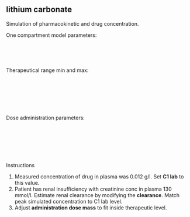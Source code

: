 <div class="w3-row">
<div class="w3-half">

## lithium carbonate

Simulation of pharmacokinetic and drug concentration.
<bdl-fmi id="idfmi" mode="oneshot" src="Pharmacolibrary_Test_SingleCompartment_LithiumPK.js" fminame="Pharmacolibrary_Test_SingleCompartment_LithiumPK" tolerance="0.000001" starttime="0" fstepsize="1000" stoptime="864000" fpslimit="60" guid="{ca914a49-a68a-45f5-a637-38f5ccf00bb0}" valuereferences="637534227,16777227,16777226,16777228,16777229" valuelabels="lithiumCarbonate.distribution.C,lithiumCarbonate.Cmax,lithiumCarbonate.Cmin,lithiumCarbonate.C1lab,lithiumCarbonate.C2lab" inputs="vd,16777220,1,1,t;clearance,16777222,1,1,t;bioavailability,16777221,1,1,t;adminmass,16777224,1,1,t;adminduration,16777223,60,1,t;adminperiod,16777217,3600,1,t;doseCount,16777218,1,1,t;cmin,16777226,1,1,f;cmax,16777227,1,1,f;c1lab,16777228,1,1,f;c2lab,16777229,1,1,f;firstadmin,16777216,60,1,t" inputlabels="lithiumCarbonate.VdPerKg,lithiumCarbonate.Cl,lithiumCarbonate.F,lithiumCarbonate.adminMassMg,lithiumCarbonate.adminDuration,lithiumCarbonate.periodicDose.adminPeriod,lithiumCarbonate.periodicDose.doseCount,lithiumCarbonate.Cmin,lithiumCarbonate.Cmax,lithiumCarbonate.C1lab,lithiumCarbonate.C2lab,lithiumCarbonate.periodicDose.firstAdminTime"></bdl-fmi>


<bdl-chartjs-time width="400" height="300" fromid="idfmi" labels="drug concentration [g/l],min,max" initialdata="" refindex="0" refvalues="4" maxdata="10192" throttle="50"></bdl-chartjs-time>

</div>
<div class="w3-half">

One compartment model parameters:

<bdl-range id="bioavailability" title="bioavailability" min="0.8" max="1" default="0.95" step="0.05" initdefault="false"></bdl-range><br/>
<bdl-range id="vd" title="volume of distribution [l/kg]" min="1" max="5" default="3" step="0.1" initdefault="false"></bdl-range><br/>
<bdl-range id="clearance" title="clearance [l/h]" min="2" max="20" default="9.4" step="0.1" initdefault="false"></bdl-range><br/>

Therapeutical range min and max:

<bdl-range id="cmin" title="Cmin [g/l]" min="0.001" max="0.01" default="0.004" step="0.001" initdefault="false"></bdl-range><br/>
<bdl-range id="cmax" title="Cmax [g/l]" min="0.001" max="0.02" default="0.008" step="0.001" initdefault="false"></bdl-range><br/>
<br/>
<bdl-range id="c1lab" title="C1 lab [g/l]" min="0.001" max="0.02" default="0.008" step="0.001" initdefault="false"></bdl-range><br/>
<br/>

Dose administration parameters:

<bdl-range id="adminmass" title="admin dose mass [mg]" min="500" max="2000" default="1500" step="100" initdefault="false"></bdl-range><br/>
<bdl-range id="firstadmin" title="first dose administration [min]" min="30" max="120" default="30" step="10" initdefault="false"></bdl-range><br/>
<bdl-range id="admincount" title="how many times " min="1" max="21" default="10" step="1" initdefault="false"></bdl-range><br/>
<bdl-range id="adminperiod" title="period between doses [h]" min="1" max="48" default="24" step="1" initdefault="false"></bdl-range><br/>
<bdl-range id="adminduration" title="administration duration [min]" min="1" max="720" default="720" step="1" initdefault="false"></bdl-range><br/>

</div>
</div>
<div class="w3-padding">
Instructions

1. Measured concentration of drug in plasma was 0.012 g/l. Set <b>C1 lab</b> to this value.
2. Patient has renal insufficiency with creatinine conc in plasma 130 mmol/l. Estimate renal clearance by modifying the <b>clearance</b>. Match peak simulated concentration to C1 lab level.
3. Adjust <b>administration dose mass</b> to fit inside therapeutic level.       

</div>

